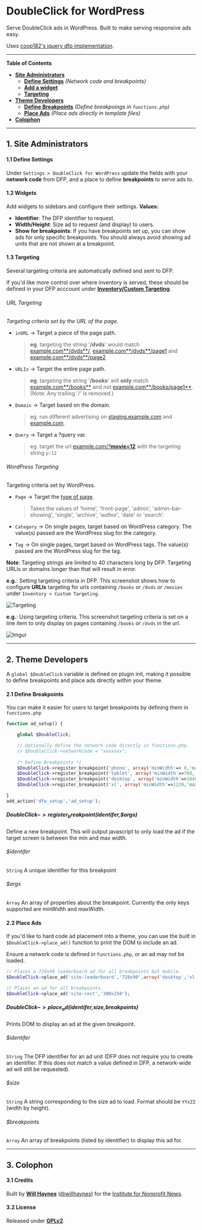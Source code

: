 # DoubleClick for WordPress

Serve DoubleClick ads in WordPress. Built to make serving responsive ads easy.

Uses [coop182's jquery dfp implementation](https://github.com/coop182/jquery.dfp.js).

* * *

__Table of Contents__

 - [__Site Administrators__](#site-administrators)
 	- [__Define Settings__](#define-settings) _(Network code and breakpoints)_
 	- [__Add a widget__](#widgets)
 	- [__Targeting__](#targeting)
 - [__Theme Developers__](#theme-developers)
	- [__Define Breakpoints__](#define-breakpoints) _(Define breakpoings in `functions.php`)_
	- [__Place Ads__](#place-ads) _(Place ads directly in template files)_
 - [__Colophon__](#colophon)

* * *

## 1. Site Administrators


#### 1.1 Define Settings

Under `Settings > DoubleClick for WordPress` update the fields with your **network code** from DFP, and a place to define **breakpoints** to serve ads to.

#### 1.2 Widgets

Add widgets to sidebars and configure their settings. __Values:__

 - __Identifier__: The DFP identifier to request.
 - __Width/Height__: Size ad to request (and display) to users.
 - __Show for breakpoints__: If you have breakpoints set up, you can show ads for only specific breakpoints. You should always avoid showing ad units that are not shown at a breakpoint.

#### 1.3 Targeting

Several targeting criteria are automatically defined and sent to DFP. 

If you'd like more control over where inventory is served, these should be defined in your DFP acccount under [__Inventory/Custom Targeting__](https://support.google.com/dfp_sb/answer/2983838?hl=en).

###### URL Targeting

_Targeting criteria set by the URL of the page_.

 - `inURL` → Target a piece of the page path. 

	> __eg__. targeting the string '__/dvds__' would match [example.com**/dvds**/](http://example.com/dvds/), [example.com**/dvds**/page1](http://example.com/dvds/page1) and [example.com**/dvds**/page2](http://example.com/dvds/page2)

 - `URLIs` → Target the entire page path.

	> __eg__. targeting the string '__/books__' will **only** match [example.com**/books**](http://example.com/books/) and not [example.com**/books/page1**](http://example.com/books/page1). (Note: Any trailing '/' is removed.)

 - `Domain` → Target based on the domain.

	> eg. run different advertising on [staging.example.com](http://staging.example.com) and [example.com](http://example.com).

 - `Query` → Target a ?query var.

	> eg. target the url [example.com/?**movie=12**](http://example.com/news/) with the 
targeting string `p:12`

###### WordPress Targeting

Targeting criteria set by WordPress.

 - `Page` → Target the [type of page](http://codex.wordpress.org/Conditional_Tags).

 	> Takes the values of 'home', 'front-page', 'admin', 'admin-bar-showing', 'single', 'archive', 'author', 'date' or 'search'. 

 - `Category` → On single pages, target based on WordPress category. The value(s) passed are the WordPress slug for the category.

 - `Tag` → On single pages, target based on WordPress tags. The value(s) passed are the WordPress slug for the tag.

__Note__: Targeting strings are limited to 40 characters long by DFP. Targeting URLIs or domains longer than that will result in error.

__e.g.__: Setting targeting criteria in DFP. This screenshot shows how to configure **URLIs** targeting for urls containing `/books` or `/dvds` or `/movies` under `Inventory > Custom Targeting`.

![Targeting](http://i.imgur.com/GayrWbL.png)

__e.g.__: Using targeting criteria. This screenshot targeting criteria is set on a line item to only display on pages containing `/books` or `/dvds` in the url.

![Imgur](http://i.imgur.com/TDwUFH8.png)

* * *

## 2. Theme Developers

A `global $DoubleClick` variable is defined on plugin init, making it possible to define breakpoints
and place ads directly within your theme.

#### 2.1 Define Breakpoints

You can make it easier for users to target breakpoints by defining them in `functions.php`

```php
function ad_setup() {

	global $DoubleClick;

	// Optionally define the network code directly in functions.php.
	// $DoubleClick->networkCode = "xxxxxxx";
		
	/* Define Breakpoints */
	$DoubleClick->register_breakpoint('phone', array('minWidth'=> 0,'maxWidth'=>720));
	$DoubleClick->register_breakpoint('tablet', array('minWidth'=>760,'maxWidth'=>1040));
	$DoubleClick->register_breakpoint('desktop', array('minWidth'=>1040,'maxWidth'=>1220));
	$DoubleClick->register_breakpoint('xl', array('minWidth'=>1220,'maxWidth'=>9999));

}
add_action('dfw_setup','ad_setup');
```

##### $DoubleClick->register_breakpoint($identifer,$args)
    
Define a new breakpoint. This will output javascript to only load the ad if the target screen is between the min and max width.

###### $identifer
`String` A unique identifier for this breakpoint

###### $args
`Array` An array of properties about the breakpoint. Currently the only keys supported are minWidth and maxWidth.

#### 2.2 Place Ads

If you'd like to hard code ad placement into a theme, you can use the built in 
`$DoubleClick->place_ad()` function to print the DOM to include an ad.

Ensure a network code is defined in `functions.php`, or an ad may not be loaded.

```php
// Places a 728x90 leaderboard ad for all breakpoints but mobile.
$DoubleClick->place_ad('site-leaderboard','728x90',array('desktop','xl','tablet'));

// Places an ad for all breakpoints.
$DoubleClick->place_ad('site-rect','300x250');
```

##### $DoubleClick->place_ad($identifer,$size,$breakpoints)
    
Prints DOM to display an ad at the given breakpoint.

###### $identifer

`String` The DFP identifier for an ad unit (DFP does not require you to create an identifier. If this does not match a value defined in DFP, a network-wide ad will still be requested).

###### $size

`String` A string corresponding to the size ad to load. Format should be `YYxZZ` (width by height).

###### $breakpoints

`Array` An array of breakpoints (listed by identifier) to display this ad for.

* * *

## 3. Colophon

#### 3.1 Credits

Built by [__Will Haynes__](https://github.com/willhaynes) ([@willhaynes](https://twitter.com/willhaynes)) for the [Institute for Nonprofit News](https://github.com/inn).

#### 3.2 License

Released under [__GPLv2__](http://www.gnu.org/licenses/gpl-2.0.html).
